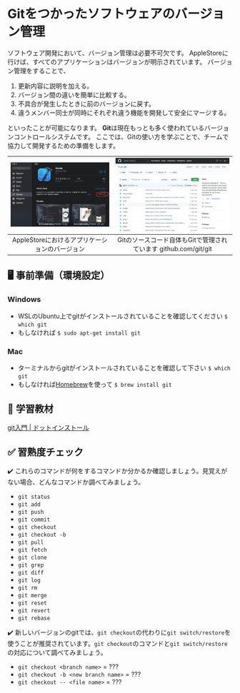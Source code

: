 # Gitをつかったソフトウェアのバージョン管理

ソフトウェア開発において、バージョン管理は必要不可欠です。
AppleStoreに行けば、すべてのアプリケーションはバージョンが明示されています。
バージョン管理をすることで、

1. 更新内容に説明を加える。
2. バージョン間の違いを簡単に比較する。　
3. 不具合が発生したときに前のバージョンに戻す。
4. 違うメンバー同士が同時にそれぞれ違う機能を開発して安全にマージする。

といったことが可能になります。
**Git**は現在もっとも多く使われているバージョンコントロールシステムです。
ここでは、Gitの使い方を学ぶことで、チームで協力して開発するための準備をします。

| <div style="text-align:center"><img src="/assets/version.png" width=400 /></div> | <div style="text-align:center"><img src="/assets/git.png" width=400 /></div> |
|:---:|:---:|
| AppleStoreにおけるアプリケーションのバージョン | Gitのソースコード自体もGitで管理されています github.com/git/git  |

## :desktop_computer: 事前準備（環境設定）

### Windows

- WSLのUbuntu上でgitがインストールされていることを確認してください `$ which git`
- もしなければ `$ sudo apt-get install git`

### Mac

- ターミナルからgitがインストールされていることを確認して下さい `$ which git`
- もしなければ[Homebrew](https://brew.sh/)を使って `$ brew install git`

## :blue_book: 学習教材

[git入門 | ドットインストール](https://dotinstall.com/lessons/basic_git)

## :white_check_mark: 習熟度チェック

:heavy_check_mark: これらのコマンドが何をするコマンドか分かるか確認しましょう。見覚えがない場合、どんなコマンドか調べてみましょう。

- `git status`
- `git add`
- `git push`
- `git commit`
- `git checkout`
- `git checkout -b`
- `git pull`
- `git fetch`
- `git clone`
- `git grep`
- `git diff`
- `git log`
- `git rm`
- `git merge`
- `git reset`
- `git revert`
- `git rebase`

:heavy_check_mark: 新しいバージョンのgitでは、`git checkout`の代わりに`git switch/restore`を使うことが推奨されています。`git checkout`のコマンドと`git switch/restore`の対応について調べてみましょう。

- `git checkout <branch name>` = ???
- `git checkout -b <new branch name>` = ???
- `git checkout -- <file name>` = ???